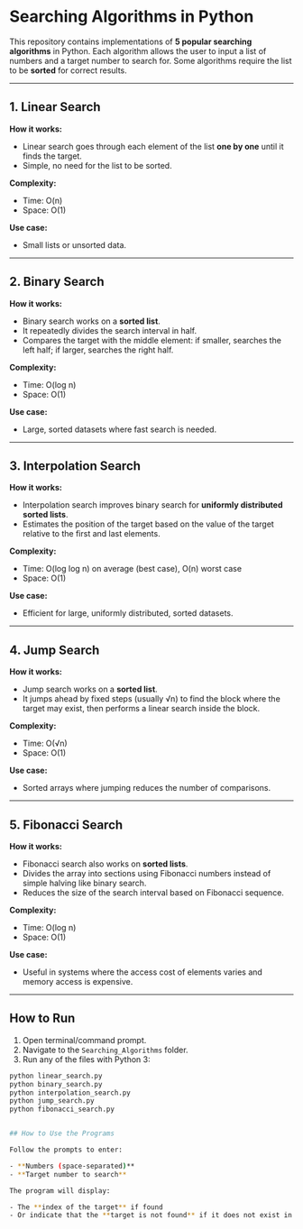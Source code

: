 # Searching Algorithms in Python

This repository contains implementations of **5 popular searching algorithms** in Python. Each algorithm allows the user to input a list of numbers and a target number to search for. Some algorithms require the list to be **sorted** for correct results.


---

## 1. Linear Search

**How it works:**  
- Linear search goes through each element of the list **one by one** until it finds the target.  
- Simple, no need for the list to be sorted.  

**Complexity:**  
- Time: O(n)  
- Space: O(1)  

**Use case:**  
- Small lists or unsorted data.  

---

## 2. Binary Search

**How it works:**  
- Binary search works on a **sorted list**.  
- It repeatedly divides the search interval in half.  
- Compares the target with the middle element: if smaller, searches the left half; if larger, searches the right half.  

**Complexity:**  
- Time: O(log n)  
- Space: O(1)  

**Use case:**  
- Large, sorted datasets where fast search is needed.  

---

## 3. Interpolation Search

**How it works:**  
- Interpolation search improves binary search for **uniformly distributed sorted lists**.  
- Estimates the position of the target based on the value of the target relative to the first and last elements.  

**Complexity:**  
- Time: O(log log n) on average (best case), O(n) worst case  
- Space: O(1)  

**Use case:**  
- Efficient for large, uniformly distributed, sorted datasets.  

---

## 4. Jump Search

**How it works:**  
- Jump search works on a **sorted list**.  
- It jumps ahead by fixed steps (usually √n) to find the block where the target may exist, then performs a linear search inside the block.  

**Complexity:**  
- Time: O(√n)  
- Space: O(1)  

**Use case:**  
- Sorted arrays where jumping reduces the number of comparisons.  

---

## 5. Fibonacci Search

**How it works:**  
- Fibonacci search also works on **sorted lists**.  
- Divides the array into sections using Fibonacci numbers instead of simple halving like binary search.  
- Reduces the size of the search interval based on Fibonacci sequence.  

**Complexity:**  
- Time: O(log n)  
- Space: O(1)  

**Use case:**  
- Useful in systems where the access cost of elements varies and memory access is expensive.  

---

## How to Run

1. Open terminal/command prompt.  
2. Navigate to the `Searching_Algorithms` folder.  
3. Run any of the files with Python 3:

```bash
python linear_search.py
python binary_search.py
python interpolation_search.py
python jump_search.py
python fibonacci_search.py


## How to Use the Programs

Follow the prompts to enter:

- **Numbers (space-separated)**  
- **Target number to search**

The program will display:

- The **index of the target** if found  
- Or indicate that the **target is not found** if it does not exist in the list
